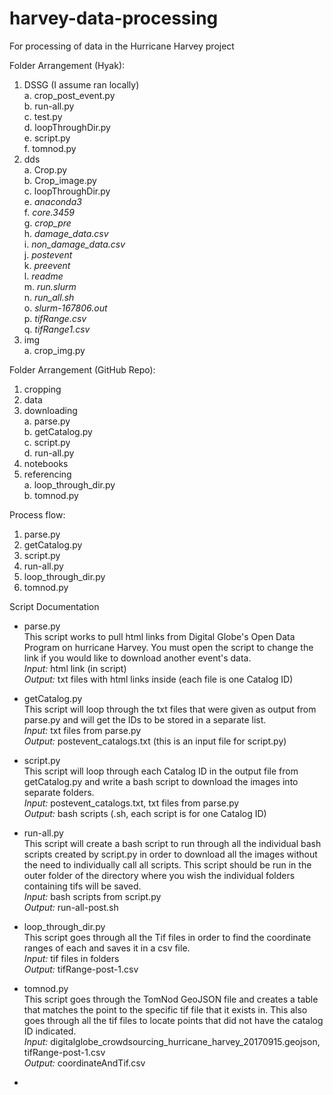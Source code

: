 # harvey-data-processing
For processing of data in the Hurricane Harvey project

Folder Arrangement (Hyak):  
1. DSSG (I assume ran locally)  
    a. crop_post_event.py  
    b. run-all.py  
    c. test.py  
    d. loopThroughDir.py  
    e. script.py  
    f. tomnod.py
2. dds  
    a. Crop.py  
    b. Crop_image.py  
    c. loopThroughDir.py  
    e. *anaconda3*  
    f. *core.3459*  
    g. *crop_pre*  
    h. *damage_data.csv*  
    i. *non_damage_data.csv*  
    j. *postevent*  
    k. *preevent*  
    l. *readme*  
    m. *run.slurm*  
    n. *run_all.sh*  
    o. *slurm-167806.out*  
    p. *tifRange.csv*  
    q. *tifRange1.csv*  
3. img  
    a. crop_img.py
    
Folder Arrangement (GitHub Repo):
1. cropping 
2. data
3. downloading  
    a. parse.py  
    b. getCatalog.py  
    c. script.py  
    d. run-all.py
4. notebooks
5. referencing  
    a. loop_through_dir.py  
    b. tomnod.py

Process flow:
1. parse.py
2. getCatalog.py
3. script.py
4. run-all.py
5. loop_through_dir.py  
6. tomnod.py

Script Documentation

* parse.py  
This script works to pull html links from Digital Globe's Open Data Program
on hurricane Harvey. You must open the script to change the link if you would 
like to download another event's data.  
*Input:* html link (in script)  
*Output:* txt files with html links inside (each file is one Catalog ID)

* getCatalog.py  
This script will loop through the txt files that were given as output
from parse.py and will get the IDs to be stored in a separate list.  
*Input:* txt files from parse.py  
*Output:* postevent_catalogs.txt (this is an input file for script.py)

* script.py   
This script will loop through each Catalog ID in the output file from
getCatalog.py and write a bash script to download the images into separate
folders.  
*Input:* postevent_catalogs.txt, txt files from parse.py  
*Output:* bash scripts (.sh, each script is for one Catalog ID)
  
* run-all.py  
This script will create a bash script to run through all the individual
bash scripts created by script.py in order to download all the images
without the need to individually call all scripts. This script should be
run in the outer folder of the directory where you wish the individual
folders containing tifs will be saved.  
*Input:* bash scripts from script.py  
*Output:* run-all-post.sh
  
* loop_through_dir.py  
This script goes through all the Tif files in order to find the coordinate ranges 
of each and saves it in a csv file.  
*Input:* tif files in folders  
*Output:* tifRange-post-1.csv

* tomnod.py  
This script goes through the TomNod GeoJSON file and creates a table that matches the
point to the specific tif file that it exists in. This also goes through all the tif
files to locate points that did not have the catalog ID indicated.  
*Input:* digitalglobe_crowdsourcing_hurricane_harvey_20170915.geojson, tifRange-post-1.csv  
*Output:* coordinateAndTif.csv  

* 